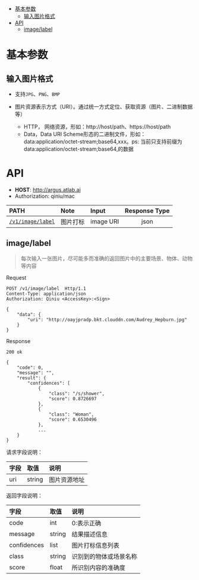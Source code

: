 - [基本参数](#%E5%9F%BA%E6%9C%AC%E5%8F%82%E6%95%B0)
  - [输入图片格式](#%E8%BE%93%E5%85%A5%E5%9B%BE%E7%89%87%E6%A0%BC%E5%BC%8F)
- [API](#api)
  - [image/label](#imagelabel)

<!-- END doctoc generated TOC please keep comment here to allow auto update -->

# 基本参数

## 输入图片格式
* 支持`JPG`、`PNG`、`BMP`

* 图片资源表示方式（URI）。通过统一方式定位、获取资源（图片、二进制数据等）
    * HTTP， 网络资源，形如：http://host/path、https://host/path
    * Data，Data URI Scheme形态的二进制文件，形如：data:application/octet-stream;base64,xxx。ps: 当前只支持前缀为data:application/octet-stream;base64,的数据

# API

* __HOST__: http://argus.atlab.ai
* Authorization: qiniu/mac

| PATH | Note | Input | Response Type |
| :--- | :--- | :--- | :---: |
| [`/v1/image/label`](#image/label)|图片打标|image URI|json|

## image/label

> 每次输入一张图片，尽可能多而准确的返回图片中的主要场景、物体、动物等内容

Request

```
POST /v1/image/label  Http/1.1
Content-Type: application/json
Authorization: Qiniu <AccessKey>:<Sign>

{
	"data": {
		"uri": "http://oayjpradp.bkt.clouddn.com/Audrey_Hepburn.jpg"
	}
}
```

Response

```
200 ok

{
	"code": 0,
	"message": "",
	"result": {
		"confidences": [
            {
                "class": "/s/shower",
                "score": 0.8726697
            },
            {
                "class": "Woman",
                "score": 0.6530496
            },
            ...
	}
}
```

请求字段说明：

|字段|取值|说明|
|:---|:---|:---|
|uri|string|图片资源地址|

返回字段说明：

|字段|取值|说明|
|:---|:---|:---|
|code|int|0:表示正确|
|message|string|结果描述信息|
|confidences|list|图片打标信息列表|
|class|string|识别到的物体或场景名称|
|score|float|所识别内容的准确度|